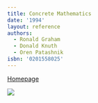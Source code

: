 ```yaml
---
title: Concrete Mathematics
date: '1994'
layout: reference
authors:
  - Ronald Graham
  - Donald Knuth
  - Oren Patashnik
isbn: '0201558025'
---
```

[Homepage](http://www-cs-faculty.stanford.edu/~uno/gkp.html)

![](/media/books/concrete.jpg)
